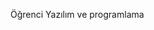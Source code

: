 Öğrenci
Yazılım ve programlama 
<!---
ozhazarhasan/ozhazarhasan is a ✨ special ✨ repository because its `README.md` (this file) appears on your GitHub profile.
You can click the Preview link to take a look at your changes.
--->
